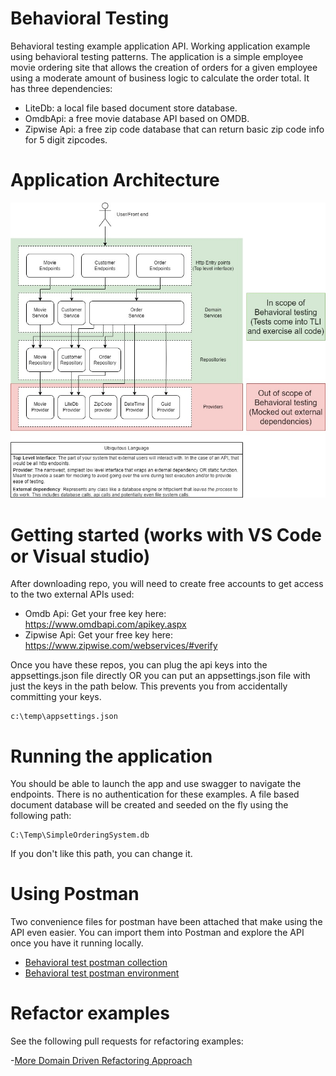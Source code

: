 # Behavioral Testing
 Behavioral testing example application API. Working application example using behavioral testing patterns.
 The application is a simple employee movie ordering site that allows the creation of orders
 for a given employee using a moderate amount of business logic to calculate the order total. It has three
 dependencies:

 - LiteDb: a local file based document store database.
 - OmdbApi: a free movie database API based on OMDB.
 - Zipwise Api: a free zip code database that can return basic zip code info for 5 digit zipcodes.

 # Application Architecture

 ![Application Architecture](https://github.com/Jose-A-ProfessorFrink/BehavioralTesting/blob/main/SimpleOrderingSystemArchitecture.jpg?raw=true)

 # Getting started (works with VS Code or Visual studio)

 After downloading repo, you will need to create free accounts to get access to the two external APIs used:

 - Omdb Api: Get your free key here: https://www.omdbapi.com/apikey.aspx
 - Zipwise Api: Get your free key here: https://www.zipwise.com/webservices/#verify

 Once you have these repos, you can plug the api keys into the appsettings.json file directly OR
 you can put an appsettings.json file with just the keys in the path below. This prevents you
 from accidentally committing your keys. 

 ```
c:\temp\appsettings.json
 ```

# Running the application
You should be able to launch the app and use swagger to navigate the endpoints. There is no authentication
for these examples. A file based document database will be created and seeded on the fly using the following path:

```
C:\Temp\SimpleOrderingSystem.db
```

If you don't like this path, you can change it. 

# Using Postman
Two convenience files for postman have been attached that make using the API even easier. You can import them
into Postman and explore the API once you have it running locally. 

- [Behavioral test postman collection](https://github.com/Jose-A-ProfessorFrink/BehavioralTesting/blob/main/Behavioral%20Tests.postman_collection.json)
- [Behavioral test postman environment](https://github.com/Jose-A-ProfessorFrink/BehavioralTesting/blob/main/BehavioralTests.postman_environment.json)



# Refactor examples
See the following pull requests for refactoring examples:

-[More Domain Driven Refactoring Approach](https://github.com/Jose-A-ProfessorFrink/BehavioralTesting/pull/1)